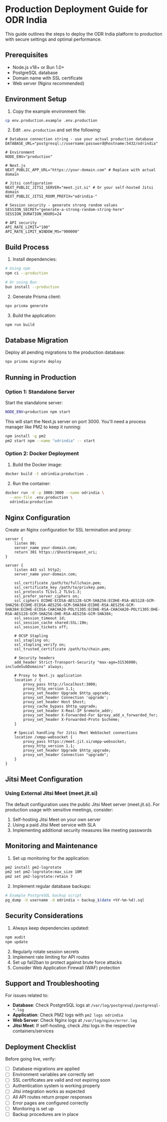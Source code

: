 # Production Deployment Guide for ODR India

This guide outlines the steps to deploy the ODR India platform to production with secure settings and optimal performance.

## Prerequisites

- Node.js v18+ or Bun 1.0+
- PostgreSQL database
- Domain name with SSL certificate
- Web server (Nginx recommended)

## Environment Setup

1. Copy the example environment file:

```bash
cp env.production.example .env.production
```

2. Edit `.env.production` and set the following:

```
# Database connection string - use your actual production database
DATABASE_URL="postgresql://username:password@hostname:5432/odrindia"

# Environment
NODE_ENV="production"

# Next.js
NEXT_PUBLIC_APP_URL="https://your-domain.com" # Replace with actual domain

# Jitsi configuration
NEXT_PUBLIC_JITSI_SERVER="meet.jit.si" # Or your self-hosted Jitsi domain
NEXT_PUBLIC_JITSI_ROOM_PREFIX="odrindia-"

# Session security - generate strong random values
SESSION_SECRET="generate-a-strong-random-string-here"
SESSION_DURATION_HOURS=24

# API security
API_RATE_LIMIT="100"
API_RATE_LIMIT_WINDOW_MS="900000"
```

## Build Process

1. Install dependencies:

```bash
# Using npm
npm ci --production

# Or using Bun
bun install --production
```

2. Generate Prisma client:

```bash
npx prisma generate
```

3. Build the application:

```bash
npm run build
```

## Database Migration

Deploy all pending migrations to the production database:

```bash
npx prisma migrate deploy
```

## Running in Production

### Option 1: Standalone Server

Start the standalone server:

```bash
NODE_ENV=production npm start
```

This will start the Next.js server on port 3000. You'll need a process manager like PM2 to keep it running:

```bash
npm install -g pm2
pm2 start npm --name "odrindia" -- start
```

### Option 2: Docker Deployment

1. Build the Docker image:

```bash
docker build -t odrindia:production .
```

2. Run the container:

```bash
docker run -d -p 3000:3000 --name odrindia \
  --env-file .env.production \
  odrindia:production
```

## Nginx Configuration

Create an Nginx configuration for SSL termination and proxy:

```nginx
server {
    listen 80;
    server_name your-domain.com;
    return 301 https://$host$request_uri;
}

server {
    listen 443 ssl http2;
    server_name your-domain.com;

    ssl_certificate /path/to/fullchain.pem;
    ssl_certificate_key /path/to/privkey.pem;
    ssl_protocols TLSv1.2 TLSv1.3;
    ssl_prefer_server_ciphers on;
    ssl_ciphers ECDHE-ECDSA-AES128-GCM-SHA256:ECDHE-RSA-AES128-GCM-SHA256:ECDHE-ECDSA-AES256-GCM-SHA384:ECDHE-RSA-AES256-GCM-SHA384:ECDHE-ECDSA-CHACHA20-POLY1305:ECDHE-RSA-CHACHA20-POLY1305:DHE-RSA-AES128-GCM-SHA256:DHE-RSA-AES256-GCM-SHA384;
    ssl_session_timeout 1d;
    ssl_session_cache shared:SSL:10m;
    ssl_session_tickets off;

    # OCSP Stapling
    ssl_stapling on;
    ssl_stapling_verify on;
    ssl_trusted_certificate /path/to/chain.pem;

    # Security headers
    add_header Strict-Transport-Security "max-age=31536000; includeSubDomains" always;
    
    # Proxy to Next.js application
    location / {
        proxy_pass http://localhost:3000;
        proxy_http_version 1.1;
        proxy_set_header Upgrade $http_upgrade;
        proxy_set_header Connection 'upgrade';
        proxy_set_header Host $host;
        proxy_cache_bypass $http_upgrade;
        proxy_set_header X-Real-IP $remote_addr;
        proxy_set_header X-Forwarded-For $proxy_add_x_forwarded_for;
        proxy_set_header X-Forwarded-Proto $scheme;
    }
    
    # Special handling for Jitsi Meet WebSocket connections
    location /xmpp-websocket {
        proxy_pass https://meet.jit.si/xmpp-websocket;
        proxy_http_version 1.1;
        proxy_set_header Upgrade $http_upgrade;
        proxy_set_header Connection "upgrade";
    }
}
```

## Jitsi Meet Configuration

### Using External Jitsi Meet (meet.jit.si)

The default configuration uses the public Jitsi Meet server (meet.jit.si). For production usage with sensitive meetings, consider:

1. Self-hosting Jitsi Meet on your own server
2. Using a paid Jitsi Meet service with SLA
3. Implementing additional security measures like meeting passwords

## Monitoring and Maintenance

1. Set up monitoring for the application:

```bash
pm2 install pm2-logrotate
pm2 set pm2-logrotate:max_size 10M
pm2 set pm2-logrotate:retain 7
```

2. Implement regular database backups:

```bash
# Example PostgreSQL backup script
pg_dump -U username -d odrindia > backup_$(date +%Y-%m-%d).sql
```

## Security Considerations

1. Always keep dependencies updated:

```bash
npm audit
npm update
```

2. Regularly rotate session secrets
3. Implement rate limiting for API routes
4. Set up fail2ban to protect against brute force attacks
5. Consider Web Application Firewall (WAF) protection

## Support and Troubleshooting

For issues related to:

- **Database**: Check PostgreSQL logs at `/var/log/postgresql/postgresql-*.log`
- **Application**: Check PM2 logs with `pm2 logs odrindia`
- **Web Server**: Check Nginx logs at `/var/log/nginx/error.log`
- **Jitsi Meet**: If self-hosting, check Jitsi logs in the respective containers/services

## Deployment Checklist

Before going live, verify:

- [ ] Database migrations are applied
- [ ] Environment variables are correctly set
- [ ] SSL certificates are valid and not expiring soon
- [ ] Authentication system is working properly
- [ ] Jitsi integration works as expected
- [ ] All API routes return proper responses
- [ ] Error pages are configured correctly
- [ ] Monitoring is set up
- [ ] Backup procedures are in place
